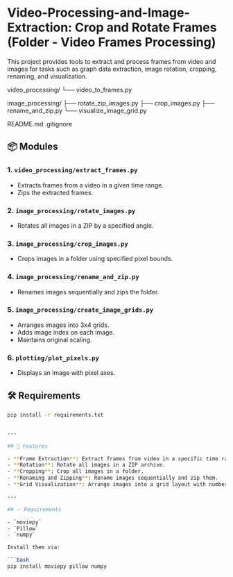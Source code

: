 # Video-Processing-and-Image-Extraction: Crop and Rotate Frames (Folder - Video Frames Processing)
This project provides tools to extract and process frames from video and images for tasks such as graph data extraction, image rotation, cropping, renaming, and visualization.

video_processing/
└── video_to_frames.py

image_processing/
├── rotate_zip_images.py
├── crop_images.py
├── rename_and_zip.py
└── visualize_image_grid.py

README.md
.gitignore


## 📦 Modules

### 1. `video_processing/extract_frames.py`
- Extracts frames from a video in a given time range.
- Zips the extracted frames.

### 2. `image_processing/rotate_images.py`
- Rotates all images in a ZIP by a specified angle.

### 3. `image_processing/crop_images.py`
- Crops images in a folder using specified pixel bounds.

### 4. `image_processing/rename_and_zip.py`
- Renames images sequentially and zips the folder.

### 5. `image_processing/create_image_grids.py`
- Arranges images into 3x4 grids.
- Adds image index on each image.
- Maintains original scaling.

### 6. `plotting/plot_pixels.py`
- Displays an image with pixel axes.

## 🛠 Requirements

```bash
pip install -r requirements.txt


---

## 🚀 Features

- **Frame Extraction**: Extract frames from video in a specific time range.
- **Rotation**: Rotate all images in a ZIP archive.
- **Cropping**: Crop all images in a folder.
- **Renaming and Zipping**: Rename images sequentially and zip them.
- **Grid Visualization**: Arrange images into a grid layout with numbering.

---

## ✅ Requirements

- `moviepy`
- `Pillow`
- `numpy`

Install them via:

```bash
pip install moviepy pillow numpy

